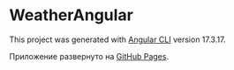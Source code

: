 # WeatherAngular

This project was generated with [Angular CLI](https://github.com/angular/angular-cli) version 17.3.17.

Приложение развернуто на [GitHub Pages](https://kozhemyakinaelizaveta.github.io/weather-angular).
